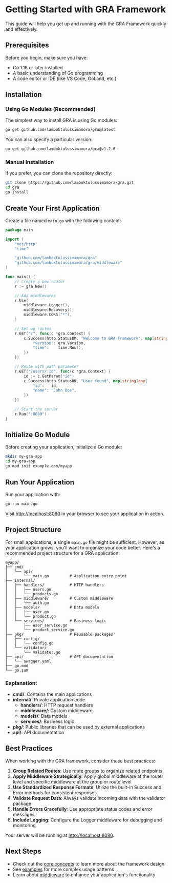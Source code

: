 # Getting Started with GRA Framework

This guide will help you get up and running with the GRA Framework quickly and effectively.

## Prerequisites

Before you begin, make sure you have:

- Go 1.18 or later installed
- A basic understanding of Go programming
- A code editor or IDE (like VS Code, GoLand, etc.)

## Installation

### Using Go Modules (Recommended)

The simplest way to install GRA is using Go modules:

```bash
go get github.com/lamboktulussimamora/gra@latest
```

You can also specify a particular version:

```bash
go get github.com/lamboktulussimamora/gra@v1.2.0
```

### Manual Installation

If you prefer, you can clone the repository directly:

```bash
git clone https://github.com/lamboktulussimamora/gra.git
cd gra
go install
```

## Create Your First Application

Create a file named `main.go` with the following content:

```go
package main

import (
	"net/http"
	"time"

	"github.com/lamboktulussimamora/gra"
	"github.com/lamboktulussimamora/gra/middleware"
)

func main() {
	// Create a new router
	r := gra.New()

	// Add middlewares
	r.Use(
		middleware.Logger(),
		middleware.Recovery(),
		middleware.CORS("*"),
	)

	// Set up routes
	r.GET("/", func(c *gra.Context) {
		c.Success(http.StatusOK, "Welcome to GRA Framework", map[string]any{
			"version": gra.Version,
			"time":    time.Now(),
		})
	})

	// Route with path parameter
	r.GET("/users/:id", func(c *gra.Context) {
		id := c.GetParam("id")
		c.Success(http.StatusOK, "User found", map[string]any{
			"id":   id,
			"name": "John Doe",
		})
	})

	// Start the server
	r.Run(":8080")
}
```

## Initialize Go Module

Before creating your application, initialize a Go module:

```bash
mkdir my-gra-app
cd my-gra-app
go mod init example.com/myapp
```

## Run Your Application

Run your application with:

```bash
go run main.go
```

Visit [http://localhost:8080](http://localhost:8080) in your browser to see your application in action.

## Project Structure

For small applications, a single `main.go` file might be sufficient. However, as your application grows, you'll want to organize your code better. Here's a recommended project structure for a GRA application:

```
myapp/
├── cmd/
│   └── api/
│       └── main.go         # Application entry point
├── internal/
│   ├── handlers/           # HTTP handlers
│   │   ├── users.go
│   │   └── products.go
│   ├── middleware/         # Custom middleware
│   │   └── auth.go
│   ├── models/             # Data models
│   │   ├── user.go
│   │   └── product.go
│   └── services/           # Business logic
│       ├── user_service.go
│       └── product_service.go
├── pkg/                    # Reusable packages
│   ├── config/
│   │   └── config.go
│   └── validator/
│       └── validator.go
├── api/                    # API documentation
│   └── swagger.yaml
├── go.mod
└── go.sum
```

### Explanation:

- **cmd/**: Contains the main applications
- **internal/**: Private application code
  - **handlers/**: HTTP request handlers
  - **middleware/**: Custom middleware
  - **models/**: Data models
  - **services/**: Business logic
- **pkg/**: Public libraries that can be used by external applications
- **api/**: API documentation

## Best Practices

When working with the GRA framework, consider these best practices:

1. **Group Related Routes**: Use route groups to organize related endpoints
2. **Apply Middleware Strategically**: Apply global middleware at the router level and specific middleware at the group or route level
3. **Use Standardized Response Formats**: Utilize the built-in Success and Error methods for consistent responses
4. **Validate Request Data**: Always validate incoming data with the validator package
5. **Handle Errors Gracefully**: Use appropriate status codes and error messages
6. **Include Logging**: Configure the Logger middleware for debugging and monitoring

Your server will be running at [http://localhost:8080](http://localhost:8080).

## Next Steps

- Check out the [core concepts](../core-concepts/) to learn more about the framework design
- See [examples](../examples/) for more complex usage patterns
- Learn about [middleware](../middleware/) to enhance your application's functionality
